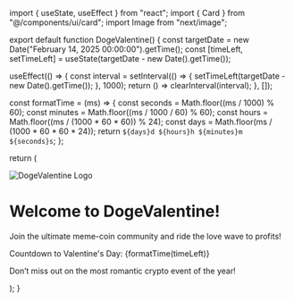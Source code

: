 import { useState, useEffect } from "react";
import { Card } from "@/components/ui/card";
import Image from "next/image";

export default function DogeValentine() {
  const targetDate = new Date("February 14, 2025 00:00:00").getTime();
  const [timeLeft, setTimeLeft] = useState(targetDate - new Date().getTime());

  useEffect(() => {
    const interval = setInterval(() => {
      setTimeLeft(targetDate - new Date().getTime());
    }, 1000);
    return () => clearInterval(interval);
  }, []);

  const formatTime = (ms) => {
    const seconds = Math.floor((ms / 1000) % 60);
    const minutes = Math.floor((ms / 1000 / 60) % 60);
    const hours = Math.floor((ms / (1000 * 60 * 60)) % 24);
    const days = Math.floor(ms / (1000 * 60 * 60 * 24));
    return `${days}d ${hours}h ${minutes}m ${seconds}s`;
  };

  return (
    <div className="flex flex-col items-center justify-center min-h-screen bg-pink-100 text-center">
      <Card className="p-6 shadow-lg rounded-2xl bg-white">
        <Image 
          src="/dogevalentine_logo.png" 
          alt="DogeValentine Logo" 
          width={200} 
          height={200} 
          className="rounded-full mb-4"
        />
        <h1 className="text-3xl font-bold text-pink-600">Welcome to DogeValentine!</h1>
        <p className="text-lg text-gray-600">Join the ultimate meme-coin community and ride the love wave to profits!</p>
        <div className="mt-4 text-2xl font-semibold text-red-500">
          Countdown to Valentine's Day: {formatTime(timeLeft)}
        </div>
        <p className="mt-4 text-gray-500">Don’t miss out on the most romantic crypto event of the year!</p>
      </Card>
    </div>
  );
}
